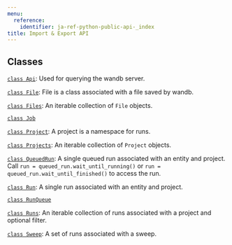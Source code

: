```yaml
---
menu:
  reference:
    identifier: ja-ref-python-public-api-_index
title: Import & Export API
---
```


<!-- Insert buttons and diff -->



## Classes

[`class Api`](./api.md): Used for querying the wandb server.

[`class File`](./file.md): File is a class associated with a file saved by wandb.

[`class Files`](./files.md): An iterable collection of `File` objects.

[`class Job`](./job.md)

[`class Project`](./project.md): A project is a namespace for runs.

[`class Projects`](./projects.md): An iterable collection of `Project` objects.

[`class QueuedRun`](./queuedrun.md): A single queued run associated with an entity and project. Call `run = queued_run.wait_until_running()` or `run = queued_run.wait_until_finished()` to access the run.

[`class Run`](./run.md): A single run associated with an entity and project.

[`class RunQueue`](./runqueue.md)

[`class Runs`](./runs.md): An iterable collection of runs associated with a project and optional filter.

[`class Sweep`](./sweep.md): A set of runs associated with a sweep.